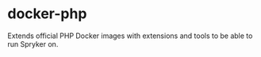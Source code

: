 # docker-php
Extends official PHP Docker images with extensions and tools to be able to run Spryker on.

